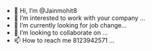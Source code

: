 - 👋 Hi, I’m @Jainmohit8
- 👀 I’m interested to work with your company ...
- 🌱 I’m currently looking for job change...
- 💞️ I’m looking to collaborate on ...
- 📫 How to reach me 8123942571 ...

<!---
Jainmohit8/Jainmohit8 is a ✨ special ✨ repository because its `README.md` (this file) appears on your GitHub profile.
You can click the Preview link to take a look at your changes.
--->
